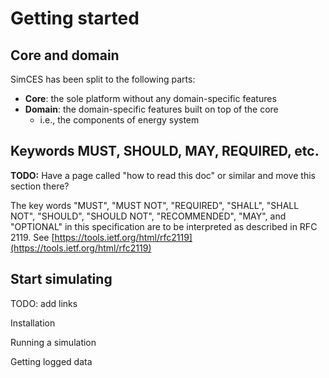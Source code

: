 
# Getting started

## Core and domain

SimCES has been split to the following parts:

- **Core**: the sole platform without any domain-specific features
- **Domain**: the domain-specific features built on top of the core
    - i.e., the components of energy system


## Keywords MUST, SHOULD, MAY, REQUIRED, etc.

**TODO:** Have a page called "how to read this doc" or similar and move this section there?

The key words "MUST", "MUST NOT", "REQUIRED", "SHALL", "SHALL NOT", "SHOULD", "SHOULD NOT", "RECOMMENDED", "MAY", and "OPTIONAL" in this specification are to be interpreted as described in RFC 2119. See [https://tools.ietf.org/html/rfc2119](https://tools.ietf.org/html/rfc2119)


## Start simulating

TODO: add links

Installation

Running a simulation

Getting logged data
